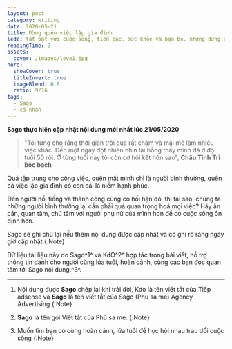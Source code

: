 ```yaml
---
layout: post
category: writing
date: 2020-05-21
title: Đừng quên việc lập gia đình
lede: tất bật với cuộc sống, tiền bạc, sức khỏe và bạn bè, nhưng đừng quên người phụ nữ, đừng phụ bạc và hãy yêu thương nhau
readingTime: 9
assets:
  cover: /images/love1.jpg
hero:
  showCover: true
  titleInvert: true
  imageBlend: 0.6
  ratio: 9/16
tags:
  - Sago
  - cá nhân
---
```

**Sago thực hiện cập nhật nội dung mới nhất lúc 21/05/2020**

> "Tôi từng cho rằng thời gian trôi qua rất chậm và mải mê làm nhiều việc khác. Đến một ngày đột nhiên nhìn lại bỗng thấy mình đã ở độ tuổi 50 rồi. Ở từng tuổi này tôi còn cơ hội kết hôn sao", **Châu Tinh Trì bộc bạch**

<Media ratio="844/1500" image="/images/love1.jpg"/>

Quá tập trung cho công việc, quên mất mình chỉ là người bình thường, quên cả việc lập gia đình có con cái là niềm hạnh phúc.

Đến người nổi tiếng và thành công  cũng có hối hận đó, thì tại sao, chúng ta những người bình thường lại cần phải quá quan trọng hoá mọi việc? Hãy ân cần, quan tâm, chú tâm với người phụ nữ của mình hơn để có cuộc sống ổn định hơn.

Sago sẽ ghi chú lại nếu thêm nội dung được cập nhật và có ghi rõ ràng ngày giờ cập nhật {.Note}

Dữ liệu tài liệu này do Sago^1^ và KdO^2^ hợp tác trong bài viết, hỗ trợ thông tin dành cho người cùng lứa tuổi, hoàn cảnh, cùng các bạn đọc quan tâm tới Sago nội dung.^3^.

---

1. Nội dung được **Sago** chép lại khi trải đời, Kdo là tên viết tắt của Tiếp adsense và **Sago** là tên viết tắt của Sago (Phu sa me) Agency Advertising {.Note}

2. **Sago** là tên gọi Viết tắt của Phù sa mẹ. {.Note}

3. Muốn tìm bạn có cùng hoàn cảnh, lứa tuổi để học hỏi nhau trau dồi cuộc sống {.Note}

<script>
import Media from "../../src/components/Media";

export default {
  components: { Media }
}
</script>
